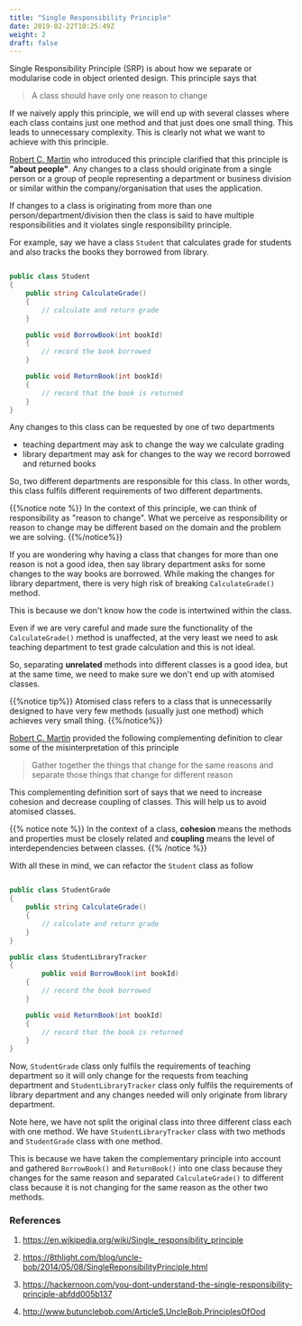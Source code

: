 ```yaml
---
title: "Single Responsibility Principle"
date: 2019-02-22T10:25:49Z
weight: 2
draft: false
---
```



Single Responsibility Principle (SRP) is about how we separate or modularise code in object oriented design. This principle says that 

> A class should have only one reason to change

If we naively apply this principle, we will end up with several classes where each class contains just one method and that just does one small thing. This leads to unnecessary complexity. This is clearly not what we want to achieve with this principle.

[Robert C. Martin](https://en.wikipedia.org/wiki/Robert_C._Martin) who introduced this principle clarified that this principle is **"about people"**. Any changes to a class should originate from a single person or a group of people representing a department or business division or similar within the company/organisation that uses the application.

If changes to a class is originating from more than one person/department/division then the class is said to have multiple responsibilities and it violates single responsibility principle.

For example, say we have a class `Student` that calculates grade for students and also tracks the books they borrowed from library. 

``` csharp

public class Student
{
    public string CalculateGrade()
    {
        // calculate and return grade
    }

    public void BorrowBook(int bookId)
    {
        // record the book borrowed
    }

    public void ReturnBook(int bookId)
    {
        // record that the book is returned
    }
}

```

Any changes to this class can be requested by one of two departments

* teaching department may ask to change the way we calculate grading
* library department may ask for changes to the way we record borrowed and returned books

So, two different departments are responsible for this class. In other words, this class fulfils different requirements of two different departments.

{{%notice note %}}
In the context of this principle, we can think of responsibility as "reason to change". What we perceive as responsibility or reason to change may be different based on the domain and the problem we are solving.
{{%/notice%}}

If you are wondering why having a class that changes for more than one reason is not a good idea, then say library department asks for some changes to the way books are borrowed. While making the changes for library department, there is very high risk of breaking `CalculateGrade()` method.

This is because we don't know how the code is intertwined within the class. 

Even if we are very careful and made sure the functionality of the `CalculateGrade()` method is unaffected, at the very least we need to ask teaching department to test grade calculation and this is not ideal.

So, separating **unrelated** methods into different classes is a good idea, but at the same time, we need to make sure we don't end up with atomised classes.

{{%notice tip%}}
Atomised class refers to a class that is unnecessarily designed to have very few methods (usually just one method) which achieves very small thing.
{{%/notice%}}

[Robert C. Martin](https://en.wikipedia.org/wiki/Robert_C._Martin) provided the following complementing definition to clear some of the misinterpretation of this principle

> Gather together the things that change for the same reasons and separate those things that change for different reason

This complementing definition sort of says that we need to increase cohesion and decrease coupling of classes. This will help us to avoid atomised classes.

{{% notice note %}}
In the context of a class, **cohesion** means the methods and properties must be closely related and **coupling** means the level of interdependencies between classes.
{{% /notice %}}


With all these in mind, we can refactor the `Student` class as follow

``` csharp

public class StudentGrade
{
    public string CalculateGrade()
    {
        // calculate and return grade
    }
}

```

``` csharp
public class StudentLibraryTracker
{
        public void BorrowBook(int bookId)
    {
        // record the book borrowed
    }

    public void ReturnBook(int bookId)
    {
        // record that the book is returned
    }
}
```

Now, `StudentGrade` class only fulfils the requirements of teaching department so it will only change for the requests from teaching department and `StudentLibraryTracker` class only fulfils the requirements of library department and any changes needed will only originate from library department.

Note here, we have not split the original class into three different class each with one method. We have `StudentLibraryTracker` class with two methods and `StudentGrade` class with one method. 

This is because we have taken the complementary principle into account and gathered `BorrowBook()` and `ReturnBook()` into one class because they changes for the same reason and separated `CalculateGrade()` to different class because it is not changing for the same reason as the other two methods.


### References
1. https://en.wikipedia.org/wiki/Single_responsibility_principle

2. https://8thlight.com/blog/uncle-bob/2014/05/08/SingleReponsibilityPrinciple.html

3. https://hackernoon.com/you-dont-understand-the-single-responsibility-principle-abfdd005b137

4. http://www.butunclebob.com/ArticleS.UncleBob.PrinciplesOfOod